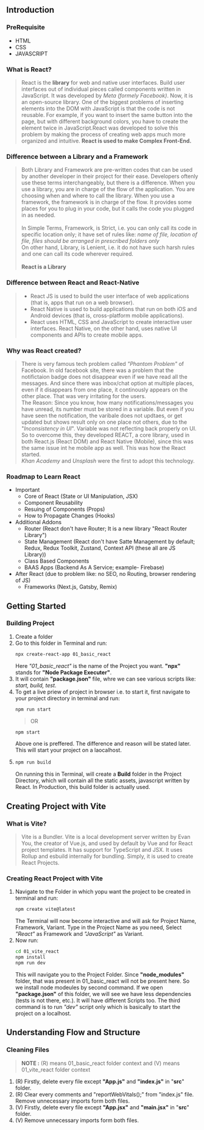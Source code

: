 ## Introduction


### PreRequisite
* HTML
* CSS
* JAVASCRIPT

### What is React?
> React is the **library** for web and native user interfaces. Build user interfaces out of individual pieces called components written in JavaScript. It was developed by *Meta (formely Facebook)*. Now, it is an open-source library. One of the biggest problems of inserting elements into the DOM with JavaScript is that the code is not reusable. For example, if you want to insert the same button into the page, but with different background colors, you have to create the element twice in JavaScript.React was developed to solve this problem by making the process of creating web apps much more organized and intuitive. **React is used to make Complex Front-End.**

### Difference between a Library and a Framework
> Both Library and Framework are pre-written codes that can be used by another developer in their project for their ease.
> Developers oftenly use these terms interchangeably, but there is a difference.
> When you use a library, you are in charge of the flow of the application. You are choosing when and where to call the library. When you use a framework, the framework is in charge of the flow. It provides some places for you to plug in your code, but it calls the code you plugged in as needed. </br> </br>
>In Simple Terms, Framework, is Strict, i.e. you can only call its code in specific location only; it have set of rules like: *name of file, location of file, files should be arranged in prescribed folders only* </br>
> On other hand, Library, is Lenient, i.e. it do not have such harsh rules and one can call its code wherever required.</br></br>
> **React is a Library**

### Difference between React and React-Native
> * React JS is used to build the user interface of web applications (that is, apps that run on a web browser).
> * React Native is used to build applications that run on both iOS and Android devices (that is, cross-platform mobile applications). 
> * React uses HTML, CSS and JavaScript to create interactive user interfaces. React Native, on the other hand, uses native UI components and APIs to create mobile apps.

### Why was React created?
> There is very famous tech problem called *"Phantom Problem"* of Facebook. In old facebook site, there was a problem that the notifictaion badge does not disappear even if we have read all the messages. And since there was inbox/chat option at multiple places, even if it disappears from one place, it continously appears on the other place. That was very irritating for the users.</br>
> The Reason: Since you know, how many notifications/messages you have unread, its number must be stored in a variable. But even if you have seen the notification, the varibale does not updtaes, or get updated but shows result only on one place not others, due to the "*Inconsistency in UI*". Variable was not reflecting back properly on UI. So to overcome this, they developed REACT, a core library, used in both React.js (React DOM) and React Native (Mobile), since this was the same issue int he mobile app as well. This was how the React started. </br>
> *Khan Academy* and *Unsplash* were the first to adopt this technology.

### Roadmap to Learn React
* Important
    - Core of React (State or UI Manipulation, JSX)
    - Component Reusability
    - Resuing of Components (Props)
    - How to Propagate Changes (Hooks)
* Additional Addons
    - Router (React don't have Router; It is a new library "React Router Library")
    - State Management (React don't have Satte Management by default; Redux, Redux Toolkit, Zustand, Context API (these all are JS Library))
    - Class Based Components
    - BAAS Apps (Backend As A Service; example- Firebase)
* After React (due to problem like: no SEO, no Routing, browser rendering of JS)
    - Frameworks (Next.js, Gatsby, Remix)

## Getting Started

### Building Project
1. Create a folder
2. Go to this folder in Terminal and run:
    ```sh
    npx create-react-app 01_basic_react
    ```
     Here *"01_basic_react"* is the name of the Project you want. **"npx"** stands for **"Node Package Executer"**.
3. It will contain **"package.json"** file, whre we can see various scripts like: *start, build, test*.
4. To get a live priew of project in browser i.e. to start it, first navigate to your project directory in terminal and run:
    ```sh
    npm run start
    ```
    >   OR
    ```sh
    npm start
    ```
    Above one is preffered. The difference and reason will be stated later.
    This will start your project on a laocalhost.
5.  ```sh
    npm run build
    ```
    On running this in Terminal, will create a **Build** folder in the Project Directory, which will contain all the static assets, javascript written by React. In Production, this build folder is actually used.

## Creating Project with Vite

### What is Vite?
> Vite is a Bundler. Vite is a local development server written by Evan You, the creator of Vue.js, and used by default by Vue and for React project templates. It has support for TypeScript and JSX. It uses Rollup and esbuild internally for bundling. Simply, it is used to create React Projects.

### Creating React Project with Vite

1. Navigate to the Folder in which yopu want the project to be created in terminal and run:
    ```sh
    npm create vite@latest
    ```
    The Terminal will now become interactive and will ask for Project Name, Framework, Variant.
    Type in the Project Name as you need, Select *"React"* as Framework and *"JavaScript"* as Variant.
2. Now run:
    ```sh
    cd 01_vite_react
    npm install     
    npm run dev
    ```
    This will navigate you to the Project Folder. Since **"node_modules"** folder, that was present in 01_basic_react will not be present here. So we install node modeules by second command. If we open **"package.json"** of this folder, we will see we have less dependencies (tests is not there, etc.). It will have different Scripts too. The third command is to run *"dev"* script only which is basically to start the project on a localhost.

## Understanding Flow and Structure

### Cleaning Files

> **NOTE :** (R) means 01_basic_react folder context and (V) means 01_vite_react folder context

1. (R) Firstly, delete every file except **"App.js"** and **"index.js"** in "**src**" folder.
2. (R) Clear every comments and "reportWebVitals();" from "index.js" file. Remove unnecessary imports form both files.
1. (V) Firstly, delete every file except **"App.jsx"** and **"main.jsx"** in "**src**" folder.
2. (V) Remove unnecessary imports form both files.

### 
